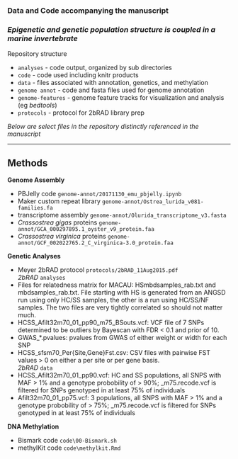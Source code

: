 ### Data and Code accompanying the manuscript
### _Epigenetic and genetic population structure is coupled in a marine invertebrate_

Repository structure
- `analyses` - code output, organized by sub directories
- `code` - code used including knitr products
- `data` - files associated with annotation, genetics, and methylation
- `genome annot` - code and fasta files used for genome annotation
- `genome-features` - genome feature tracks for visualization and analysis (eg _bedtools_)
- `protocols` - protocol for 2bRAD library prep


_Below are select files in the repository distinctly referenced in the manuscript_


---

## Methods

**Genome Assembly**    
- PBJelly code `genome-annot/20171130_emu_pbjelly.ipynb`
- Maker custom repeat library `genome-annot/Ostrea_lurida_v081-families.fa`
- transcriptome assembly `genome-annot/Olurida_transcriptome_v3.fasta`
- _Crassostrea gigas_ proteins `genome-annot/GCA_000297895.1_oyster_v9_protein.faa`
- _Crassostrea virginica_ proteins `genome-annot/GCF_002022765.2_C_virginica-3.0_protein.faa`

**Genetic Analyses**
- Meyer 2bRAD protocol `protocols/2bRAD_11Aug2015.pdf`    
_2bRAD_ `analyses`     
- Files for relatedness matrix for MACAU: HSmbdsamples_rab.txt and mbdsamples_rab.txt. File starting with HS is generated from an ANGSD run using only HC/SS samples, the other is a run using HC/SS/NF samples. The two files are very tightly correlated so should not matter much.
- HCSS_Afilt32m70_01_pp90_m75_BSouts.vcf: VCF file of 7 SNPs determined to be outliers by Bayescan with FDR < 0.1 and prior of 10.
- GWAS_\*.pvalues: pvalues from GWAS of either weight or width for each SNP  
- HCSS_sfsm70_Per{Site,Gene}Fst.csv: CSV files with pairwise FST values > 0 on either a per site or per gene basis.  
_2bRAD_ `data`  
- HCSS_Afilt32m70_01_pp90.vcf: HC and SS populations, all SNPS with MAF > 1% and a genotype probobility of > 90%; \_m75.recode.vcf is filtered for SNPs genotyped in at least 75% of individuals
- Afilt32m70_01_pp75.vcf: 3 populations, all SNPS with MAF > 1% and a genotype probobility of > 75%; \_m75.recode.vcf is filtered for SNPs genotyped in at least 75% of individuals

**DNA Methylation**   
- Bismark code `code\00-Bismark.sh`
- methylKit code `code\methylkit.Rmd`

